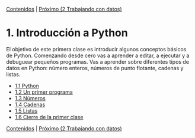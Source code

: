 [Contenidos](../Contenidos.md) \| [Próximo (2 Trabajando con datos)](../02_Datos/00_Resumen.md)

# 1. Introducción a Python
El objetivo de este primera clase es introducir algunos conceptos básicos de Python. Comenzando desde cero vas a aprender a editar, a ejecutar y a debuguear pequeños programas. Vas a aprender sobre diferentes tipos de datos en Python: número enteros, números de punto flotante, cadenas y listas.

* [1.1 Python](01_Python.md)
* [1.2 Un primer programa](02_Hello_world.md)
* [1.3 Números](03_Numeros.md)
* [1.4 Cadenas](04_Strings.md)
* [1.5 Listas](05_Listas.md)
* [1.6 Cierre de la primer clase](06_CierreClase.md)


[Contenidos](../Contenidos.md) \| [Próximo (2 Trabajando con datos)](../02_Datos/00_Resumen.md)
